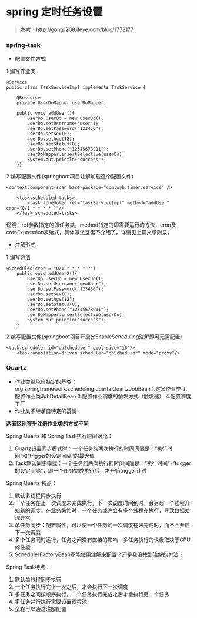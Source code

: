 # spring 定时任务设置
> [参考](http://gong1208.iteye.com/blog/1773177)：http://gong1208.iteye.com/blog/1773177
### spring-task
- 配置文件方式

1.编写作业类
```
@Service
public class TaskServiceImpl implements TaskService {

    @Resource
    private UserDoMapper userDoMapper;

    public void addUser(){
        UserDo userDo = new UserDo();
        userDo.setUsername("user");
        userDo.setPassword("123456");
        userDo.setSex(0);
        userDo.setAge(12);
        userDo.setStatus(0);
        userDo.setPhone("12345678911");
        userDoMapper.insertSelective(userDo);
        System.out.println("success");
    }}
```
2.编写配置文件(springboot项目注解加载这个配置文件)
```
<context:component-scan base-package="com.wyb.timer.service" />

    <task:scheduled-tasks>
        <task:scheduled ref="taskServiceImpl" method="addUser" cron="0/1 * * * * ?"/>
    </task:scheduled-tasks>
```
说明：ref参数指定的即任务类，method指定的即需要运行的方法，cron及cronExpression表达式，具体写法这里不介绍了，详情见上篇文章附录。

- 注解形式

1.编写方法
```
@Scheduled(cron = "0/1 * * * * ?")
    public void addUser2(){
        UserDo userDo = new UserDo();
        userDo.setUsername("newUser");
        userDo.setPassword("123456");
        userDo.setSex(0);
        userDo.setAge(12);
        userDo.setStatus(0);
        userDo.setPhone("12345678911");
        userDoMapper.insertSelective(userDo);
        System.out.println("success");
    }
```
2.编写配置文件(springboot项目开启@EnableScheduling注解即可无需配置)
```
<task:scheduler id="qbScheduler" pool-size="10"/>
    <task:annotation-driven scheduler="qbScheduler" mode="proxy"/>
```
### Quartz
- 作业类继承自特定的基类：org.springframework.scheduling.quartz.QuartzJobBean
1.定义作业类
2.配置作业类JobDetailBean
3.配置作业调度的触发方式（触发器）
4.配置调度工厂 
- 作业类不继承自特定的基类

**两者区别在乎注册作业类的方式不同**

Spring Quartz 和 Spring Task执行时间对比： 
1. Quartz设置同步模式时：一个任务的两次执行的时间间隔是：“执行时间”和“trigger的设定间隔”的最大值 
2. Task默认同步模式：一个任务的两次执行的时间间隔是：“执行时间”+“trigger的设定间隔”，即一个任务完成执行后，才开始trigger计时

Spring Quartz 特点： 
1. 默认多线程异步执行 
2. 一个任务在上一次调度未完成执行，下一次调度时间到时，会另起一个线程开始新的调度。在业务繁忙时，一个任务或许会有多个线程在执行，导致数据处理异常。 
3. 单任务同步：配置属性，可以使一个任务的一次调度在未完成时，而不会开启下一次调度 
4. 多个任务同时运行，任务之间没有直接的影响，多任务执行的快慢取决于CPU的性能 
5. SchedulerFactoryBean不能使用注解来配置？还是我没找到注解的方法？

Spring Task特点： 
1. 默认单线程同步执行 
2. 一个任务执行完上一次之后，才会执行下一次调度 
3. 多任务之间按顺序执行，一个任务执行完成之后才会执行另一个任务 
4. 多任务并行执行需要设置线程池 
5. 全程可以通过注解配置
